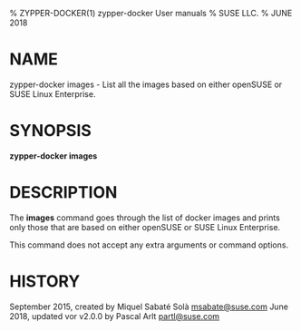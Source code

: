 % ZYPPER-DOCKER(1) zypper-docker User manuals
% SUSE LLC.
% JUNE 2018
# NAME
zypper\-docker images \- List all the images based on either openSUSE or SUSE
Linux Enterprise.

# SYNOPSIS
**zypper-docker images**

# DESCRIPTION
The **images** command goes through the list of docker images and prints only
those that are based on either openSUSE or SUSE Linux Enterprise.

This command does not accept any extra arguments or command options.

# HISTORY
September 2015, created by Miquel Sabaté Solà <msabate@suse.com>
June 2018, updated vor v2.0.0 by Pascal Arlt <partl@suse.com>
